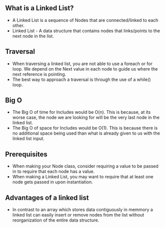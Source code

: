 ## What is a Linked List?
- A Linked List is a sequence of Nodes that are connected/linked to each other. 
- Linked List - A data structure that contains nodes that links/points to the next node in the list.

## Traversal
- When traversing a linked list, you are not able to use a foreach or for loop. We depend on the Next value in each node to guide us where the next reference is pointing.
- The best way to approach a traversal is through the use of a while() loop.

## Big O
- The Big O of time for Includes would be O(n). This is because, at its worse case, the node we are looking for will be the very last node in the linked list.
- The Big O of space for Includes would be O(1). This is because there is no additional space being used than what is already given to us with the linked list input.

## Prerequisites
- When making your Node class, consider requiring a value to be passed in to require that each node has a value.
- When making a Linked List, you may want to require that at least one node gets passed in upon instantiation.

## Advantages of a linked list
- In contrast to an array which stores data contiguously in memmory a linked list can easily insert or remove nodes from the list without reorganization of the entire data structure.
